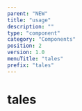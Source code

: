 ```yaml
---
parent: "NEW"
title: "usage"
description: ""
type: "component"
category: "Components"
position: 2
version: 1.0
menuTitle: "tales"
prefix: "tales"
---
```


# tales

<!-- > This component was based on the tales component of [Vuetify](https://vuetifyjs.com/en/components/tales/ "Vuetify's tales component")

## Usage -->



<!-- Component template need to be here -->

<doc-component :file="'NEW/tales/NEW_tales-usage'" :name="'tales'"></doc-component >
